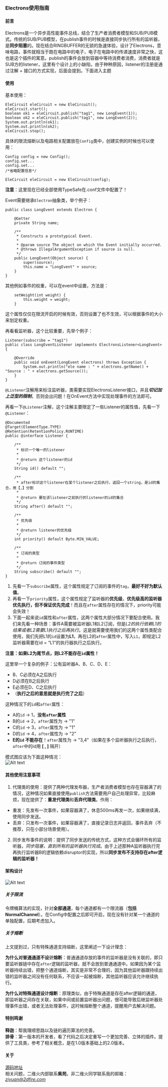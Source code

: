### Electrons使用指南

#### 前言<br/>
Electrons是一个异步高性能事件总线，结合了生产者消费者模型和SUB/PUB模式。传统的SUB/PUB模型，在publish事件的时候是直接同步执行所有的监听器，是**同步阻塞**的。现在结合RINGBUFFER的无锁的急速体验，设计了Electrons，意味电路，事件就相当于跑在电路中的电子，电子在电路中的传递速度非常之快，这也是这个插件的寓意。publish的事件会放到容器中等待消费者消费，消费者就是SUB方的listener，这里有个设计上的小缺陷，由于种种原因，listener的注册是通过注解 + 接口的方式实现，后面会提到。下面进入主题<br/>

#### 使用<br/>
基本使用：<br/>

```
EleCircuit eleCircuit = new EleCircuit();
eleCircuit.start();
boolean ok1 = eleCircuit.publish("tag1", new LongEvent(1));
boolean ok2 = eleCircuit.publish("tag1", new LongEvent(2));
System.out.println(ok1);
System.out.println(ok2);
eleCircuit.stop();
```

具体的限流熔断以及电路相关配置放在`Config`类中，创建实例的时候也可以使用：<br/>

```
Config config = new Config();
config.set...
config.set...
/*省略配置信息*/

EleCircuit eleCircuit = new EleCircuit(config);
```
**注意**：这里现在已经全部使用TypeSafe在.conf文件中配置了！

Event需要继承`Electron`抽象类，举个例子：<br/>

```
public class LongEvent extends Electron {

    @Getter
    private String name;

    /**
     * Constructs a prototypical Event.
     *
     * @param source The object on which the Event initially occurred.
     * @throws IllegalArgumentException if source is null.
     */
    public LongEvent(Object source) {
        super(source);
        this.name = "LongEvent" + source;
    }
}
```

其他例如事件的权重，可以在event中设置，方法是：<br/>

```
    setWeight(int weight) {
        this.weight = weight;
    }
```

这个属性仅仅在限流开启的时候有效，否则设置了也不生效，可以根据事件的大小来划定权重。<br/>

再看看监听器，这个比较重要，先举个例子：<br/>

```
Listener(subscribe = "tag1")
public class LongEventListener implements ElectronsListener<LongEvent> {

    @Override
    public void onEvent(LongEvent electrons) throws Exception {
        System.out.println("ele name : " + electrons.getName() + "Source : " + electrons.getSource());
    }
}
```
`@Listener`注解用来标注监听器，类需要实现ElectronsListener接口，并且***切记加上泛型的限制***，否则会出问题！在OnEvent方法中实现处理事件的方法即可。<br/>

再看一下`@Listener`注解，这个注解主要限定了一些Listener的属性值，先看一下`@Listener`：<br/>

```
@Documented
@Target(ElementType.TYPE)
@Retention(RetentionPolicy.RUNTIME)
public @interface Listener {

    /**
     * 标识一个唯一的listener
     *
     * @return 这个listener的id
     */
    String id() default "";

    /**
     * after标识这个listener在某个listener之后执行，返回一个string，是id的集合，用【,】分割
     *
     * @return 要在该listener之前执行的listener的id的集合
     */
    String after() default "";

    /**
     * 优先级
     *
     * @return listener的优先级
     */
    int priority() default Byte.MIN_VALUE;

    /**
     * 订阅的类型
     *
     * @return 订阅的事件类型
     */
    String subscribe() default "";
}
```

1. 先看一下`subscribe`属性，这个属性规定了订阅的事件的`tag`，**最好不好为默认值**。<br/>
2. 再看一下`priority`属性，这个属性规定了监听器的**优先级**，**优先级高的监听器优先执行，但不保证优先完成**！而且在`after`属性存在的情况下，priority可能会失效！<br/>
3. 下面一起来说`id`属性和`after`属性，这两个属性大部分情况下要配合使用。我们来先看一种场景：事件A需要被监听器L1和L2订阅，但是*L2的执行依赖L1的结果或者L2需要L1执行之后再执行*。这是就需要使用我们的这两个属性类配合使用，我们先把L1的`id`设置为**L1**，再在L2的`after`属性中，写入`L1`，即规定L2监听器需要在id = “L1”的执行器执行之后执行。<br/>

**注意：如果L2为尾节点，则L2不能存在`id`属性！**<br/>

这里举一个复杂的例子：公有监听器A、B、C、D、E：<br/>
* B、C必须在A之后执行<br/>
* D必须在B之后执行<br/>
* E必须在D、C之后执行<br/>
* （**执行之后的意思就是执行完了之后**）<br/>

这种情况下的`id`和`after`属性：<br/>
* A的`id` -> 1，**没有`after`属性**<br/>
* B的`id` -> 2，`after`属性为 -> "1"<br/>
* C的`id` -> 3，`after`属性为 -> "1"<br/>
* D的`id` -> 4，`after`属性为 -> "2"<br/>
* **E的`id` 不能存在**！`after`属性为 -> "3,4"（如果在多个监听器执行之后执行，`after`中的id用 **[ , ]** 隔开）<br/>

模式图应该为下面这种情况：<br/>
![Alt text](./监听器模型图.png)
<br/>

#### 其他使用注意事项<br/>
1. 代理类的使用：提供了两种代理发布器，生产者消费者模型也存在容器满了的情况，这种情况如果直接使用`publish`方法需要用户自己处理异常，比较麻烦，现在提供了：**重发代理类**和**丢弃代理类**。作用：<br/>
* 重发：先发布一次事件，如果容器满了，休息500ms再发一次，如果继续满，使用同步发送。<br/>
* 丢弃：只发布一次事件，如果容器满了，直接记录日志并返回，事件丢弃（不推荐，只在小部分场景使用）。<br/>
2. 同步发布事件的说明：提供了同步发送的传统方式，这种方式会循环所有的监听器，*同步阻塞，直到所有的监听器执行完成*。由于上述那种A监听器执行完再执行监听器B的逻辑依赖disruptor的实现，所以**同步发布不支持存在after逻辑的监听器！**<br/>

#### 架构设计<br/>
![Alt text](./electrons架构图.png)
<br/>

##### 关于限流<br/>
令牌桶算法的实现，针对**全部通道**，每个通道都有一个限流器（**包括NormalChannel**）。在Config中配置之后即可开启，现在没有针对某一个通道的单独配置，后期考虑加入。<br/>

##### 关于熔断<br/>
上文提到过，只有特殊通道支持熔断，这里阐述一下设计理念：<br/>

**为什么对普通通道不设计熔断**：普通通道存放的事件的监听器是没有关联的，即只要监听器链中存在`after`逻辑的监听器，就不会放到普通通道中。如果因为某个监听器持续出错，把整个通道熔断，其实是非常不合理的，因为其他监听器跟持续出错的监听器之间没有任何联系，不应该一起被熔断，其他监听器应该允许继续执行。<br/>

**为什么对特殊通道设计熔断**：原理类似，由于特殊通道是存在after逻辑的通道，即监听器之间存在关联，如果中间或前置监听器出问题，很可能导致后继监听器处理事件出错，或者无法处理事件，这时候熔断整个通道，提醒用户去解决问题。<br/>

#### 特别鸣谢<br/>
**释迦**：帮我理顺思路以及链的遍历算法的完善。<br/>
**排骨**：第一版本的开发者，看了代码之后决定重写一个更加完善、立体的插件。提供了工具类，参考了相关概念，是在1.0版本基础上的2.0版本。<br/>

#### 关于<br/>
[源码地址](https://github.com/carryxyh/Electrons)<br/>
相关问题，二维火内部联系**紫苑**，非二维火同学联系我的邮箱：*ziyuan@2dfire.com*<br/>
